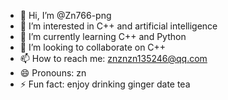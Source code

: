 - 👋 Hi, I’m @Zn766-png
- 👀 I’m interested in C++ and artificial intelligence
- 🌱 I’m currently learning C++ and Python
- 💞️ I’m looking to collaborate on C++
- 📫 How to reach me: znznzn135246@qq.com
- 😄 Pronouns: zn
- ⚡ Fun fact: enjoy drinking ginger date tea

<!---
Zn766-png/Zn766-png is a ✨ special ✨ repository because its `README.md` (this file) appears on your GitHub profile.
You can click the Preview link to take a look at your changes.
--->
